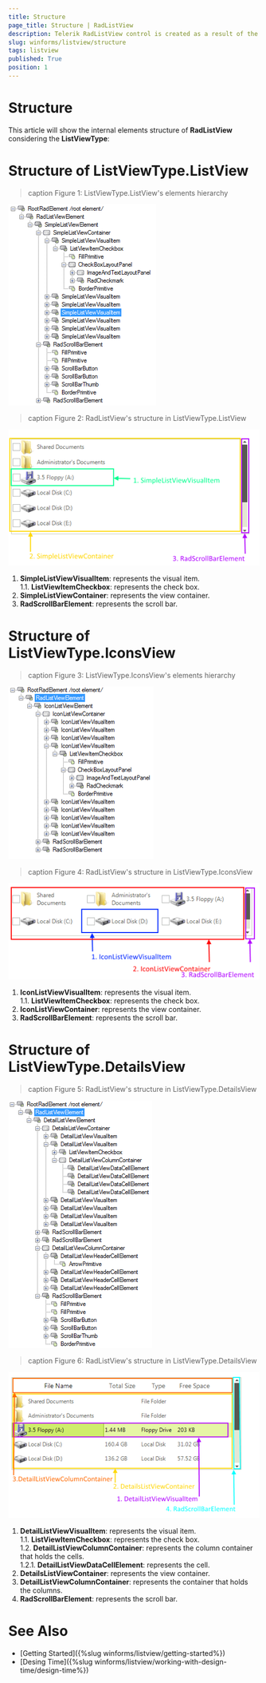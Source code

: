 ```yaml
---
title: Structure
page_title: Structure | RadListView
description: Telerik RadListView control is created as a result of the concord of the powerful data layer used by RadGridView and RadListControl, together with the outstanding Telerik Presentation Framework.
slug: winforms/listview/structure
tags: listview
published: True
position: 1 
---
```


# Structure 

This article will show the internal elements structure of __RadListView__ considering the __ListViewType__:

# Structure of ListViewType.ListView

>caption Figure 1: ListViewType.ListView's elements hierarchy

![listview-structure 001](images/listview-structure001.png)

>caption Figure 2: RadListView's structure in ListViewType.ListView

![listview-structure 002](images/listview-structure002.png)

1. __SimpleListViewVisualItem__: represents the visual item. <br>
	1\.1\. __ListViewItemCheckbox__: represents the check box.
2. __SimpleListViewContainer__: represents the view container.
3. __RadScrollBarElement__: represents the scroll bar.

# Structure of ListViewType.IconsView

>caption Figure 3: ListViewType.IconsView's elements hierarchy

![listview-structure 005](images/listview-structure005.png)

>caption Figure 4: RadListView's structure in ListViewType.IconsView

![listview-structure 003](images/listview-structure003.png)

1. __IconListViewVisualItem__: represents the visual item. <br>
	1\.1\. __ListViewItemCheckbox__: represents the check box.
2. __IconListViewContainer__: represents the view container.
3. __RadScrollBarElement__: represents the scroll bar.

# Structure of ListViewType.DetailsView

>caption Figure 5: RadListView's structure in ListViewType.DetailsView

![listview-structure 006](images/listview-structure006.png)

>caption Figure 6: RadListView's structure in ListViewType.DetailsView

![listview-structure 004](images/listview-structure004.png)

1. __DetailListViewVisualItem__: represents the visual item. <br>
	1\.1\. __ListViewItemCheckbox__: represents the check box.<br>
	1\.2\. __DetailListViewColumnContainer__: represents the column container that holds the cells. <br>
		1\.2\.1\. __DetailListViewDataCellElement__: represents the cell.<br>
2. __DetailsListViewContainer__: represents the view container.
3. __DetailListViewColumnContainer__: represents the container that holds the columns.
4. __RadScrollBarElement__: represents the scroll bar.


# See Also

* [Getting Started]({%slug winforms/listview/getting-started%})
* [Desing Time]({%slug winforms/listview/working-with-design-time/design-time%})
 